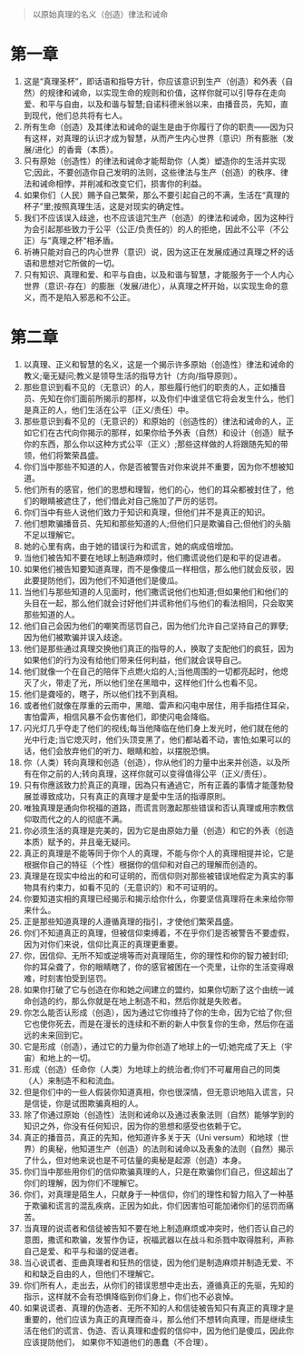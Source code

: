 > 以原始真理的名义（创造）律法和诫命
# 第一章
1. 这是“真理圣杯”，即话语和指导方针，你应该意识到生产（创造）和外表（自然）的规律和诫命，以实现生命的规则和价值，这样你就可以引导存在走向爱、和平与自由，以及和谐与智慧;自诺科德米翁以来，由播音员，先知，直到现代，他们总共将有七人。
2. 所有生命（创造）及其律法和诫命的诞生是由于你履行了你的职责——因为只有这样，对真理的认识才成为智慧，从而产生内心世界（意识）所有膨胀（发展/进化）的香膏（本质）。
3. 只有原始（创造性）的律法和诫命才能帮助你（人类）塑造你的生活并实现它;因此，不要创造你自己发明的法则，这些律法与生产（创造）的秩序、律法和诫命相悖，并削减和改变它们，损害你的利益。
4. 如果你们（人民）赐予自己繁荣，那么不要引起自己的不满，生活在“真理的杯子”里;按照真理生活，这是对现实的确定性。
5. 我们不应该误入歧途，也不应该诅咒生产（创造）的律法和诫命，因为这种行为会引起那些致力于公平（公正/负责任的）的人的拒绝，因此不公平（不公正）与“真理之杯”相矛盾。
6. 祈祷只能对自己的内心世界（意识）说，因为这正在发展成通过真理之杯的话语和思想对它所做的一切。
7. 只有知识、真理和爱、和平与自由，以及和谐与智慧，才能服务于一个人内心世界（意识-存在）的膨胀（发展/进化），从真理之杯开始，以实现生命的意义，而不是陷入邪恶和不公正。

# 第二章
1. 以真理、正义和智慧的名义，这是一个揭示许多原始（创造性）律法和诫命的教义;毫无疑问;教义是领导生活的指导方针（方向/指导原则）。
2. 那些意识到看不见的（无意识）的人，那些履行他们的职责的人，正如播音员、先知在你们面前所揭示的那样，以及你们中谁坚信它将会发生什么，他们是真正的人，他们生活在公平（正义/责任）中。
3. 那些意识到看不见的（无意识的）和原始的（创造性的）律法和诫命的人，正如它们在古代向你揭示的那样，如果你给予外表（自然）和设计（创造）赋予你的东西，那么你以这种方式公平（正义）;那些这样做的人将跟随先知的带领，他们将繁荣昌盛。
4. 你们当中那些不知道的人，你是否被警告对你来说并不重要，因为你不想被知道。
5. 他们所有的感官，他们的思想和理智，他们的心，他们的耳朵都被封住了，他们的眼睛被遮住了，他们借此对自己施加了严厉的惩罚。
6. 你们当中有些人说他们致力于知识和真理，但他们并不是真正的知识。
7. 他们想欺骗播音员、先知和那些知道的人;但他们只是欺骗自己;但他们的头脑不足以理解它。
8. 她的心里有病，由于她的错误行为和谎言，她的病成倍增加。
9. 当他们被告知不要在地球上制造麻烦时，他们撒谎说他们是和平的促进者。
10. 如果他们被告知要知道真理，而不是像傻瓜一样相信，那么他们就会反驳，因此要提防他们，因为他们不知道他们是傻瓜。
11. 当他们与那些知道的人见面时，他们撒谎说他们也知道;但如果他们和他们的头目在一起，那么他们就会讨好他们并谎称他们与他们的看法相同，只会取笑那些知道的人。
12. 他们自己会因为他们的嘲笑而惩罚自己，因为他们允许自己坚持自己的罪孽;因为他们被欺骗并误入歧途。
13. 他们是那些通过真理交换他们真正的指导的人，换取了支配他们的疯狂，因为如果他们的行为没有给他们带来任何利益，他们就会误导自己。
14. 他们就像一个在自己的陪伴下点燃火焰的人;当他周围的一切都亮起时，他熄灭了火，带走了光，所以他们坐在黑暗中，这样他们什么也看不见。
15. 他们是聋哑的，瞎子，所以他们找不到真相。
16. 或者他们就像在厚重的云雨中，黑暗、雷声和闪电中居住，用手指捂住耳朵，害怕雷声，相信风暴不会伤害他们，即使闪电会降临。
17. 闪光灯几乎夺走了他们的视线;每当他降临在他们身上发光时，他们就在他的光中行走;当它熄灭时，他们头顶变黑了，他们都站着不动，害怕;如果可以的话，他们会放弃他们的听力、眼睛和脸，以摆脱恐惧。
18. 你（人类）转向真理和创造（创造），你从他们的力量中出来并创造，以及所有在你之前的人;转向真理，这样你就可以变得值得公平（正义/责任）。
19. 只有你應該致力於真正的真理，因為只有通過它，所有正義的事情才能蓬勃發展並導致成功，只有真正的真理才是愛中生活的指導原則。
20. 唯独真理是通向你祝福的道路，而谎言则激起那些错误和否认真理或用宗教信仰取而代之的人的彻底不满。
21. 你必须生活的真理是完美的，因为它是由原始力量（创造）和它的外表（创造本质）赋予的，并且毫无疑问。
22. 真正的真理是不能等同于你个人的真理，不能与你个人的真理相提并论，它是根据你自己的特征（个性）根据你的信仰和对自己的理解而创造的。
23. 真理是在现实中给出的和可证明的，而信仰则对那些被错误地假定为真实的事物具有约束力，如看不见的（无意识的）和不可证明的。
24. 你要知道实相的真理已经揭示和揭示给你什么，你要坚信真理将在未来给你带来什么。
25. 正是那些知道真理的人遵循真理的指引，才使他们繁荣昌盛。
26. 你们不知道真正的真理，但被信仰束缚着，不在乎你们是否被警告不要虚假，因为对你们来说，信仰比真正的真理更重要。
27. 你，因信仰、无所不知或逆境等而对真理陌生，你的理性和你的智力被封印;你的耳朵聋了，你的眼睛瞎了，你的感官被困在一个壳里，让你的生活变得艰难，时刻害怕受到惩罚。
28. 如果你打破了它与创造在你和她之间建立的盟约，如果你切断了这个由统一诫命创造的约，那么你就是在地上制造不和，然后你就是失败者。
29. 你怎么能否认形成（创造），因为通过它你维持了你的生命，因为它给了你;但它也使你死去，而是在漫长的连续和不断的新人中恢复你的生命，然后你在遥远的未来回到它。
30. 它是形成（创造），通过它的力量为你创造了地球上的一切;她完成了天上（宇宙）和地上的一切。
31. 形成（创造）任命你（人类）为地球上的统治者;你们不可雇用自己的同类（人）来制造不和和流血。
32. 但是你们中的一些人假装你知道真相，你也很深情，但无意识地陷入谎言，只是信徒，你是试图欺骗真相的人。
33. 除了你通过原始（创造性）法则和诫命以及通过表象法则（自然）能够学到的知识之外，你没有任何知识，因为你的思想和感受也依赖于它。
34. 真正的播音员，真正的先知，他知道许多关于天（Uni versum）和地球（世界）的奥秘，他知道生产（创造）的法则和诫命以及表象的法则（自然）揭示了什么，但对他来说也是不可估量的奥秘是起源（创造）本身。
35. 你们当中那些用你们的信仰欺骗真理的人，只是在欺骗你们自己，但这超出了你们的理解，因为你们不理解它。
36. 你们，对真理是陌生人，只献身于一种信仰，你们的理性和智力陷入了一种基于欺骗和谎言的混乱疾病，正因为如此，你们因害怕可能加诸你们的惩罚而痛苦。
37. 当真理的说谎者和信徒被告知不要在地上制造麻烦或冲突时，他们否认自己的意图，撒谎和欺骗，发誓作伪证，祝福武器以在战斗和杀戮中取得胜利，声称自己是爱、和平与和谐的促进者。
38. 当心说谎者、歪曲真理者和狂热的信徒，因为他们是制造麻烦并制造无爱、不和和缺乏自由的人，但他们不理解它。
39. 你们所有人，走出去，从你们的错误思想中走出去，遵循真正的先驱，先知的指示，这样就不会有恐惧降临到你们身上，你们也不必哀悼。
40. 如果说谎者、真理的伪造者、无所不知的人和信徒被告知只有真正的真理才是重要的，他们应该为真正的真理而奋斗，那么他们不想转向真理，而是继续生活在他们的谎言、伪造、否认真理和虚假的信仰中，因为他们是傻瓜，因此你应该提防他们， 如果你不知道他们的愚蠢（不合理）。
